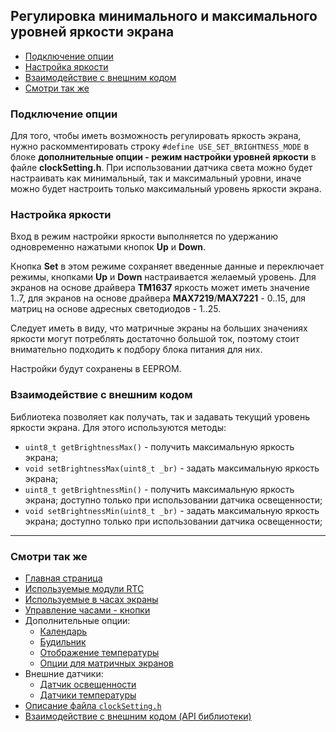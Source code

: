 ## Регулировка минимального и максимального уровней яркости экрана

- [Подключение опции](#подключение-опции)
- [Настройка яркости](#настройка-яркости)
- [Взаимодействие с внешним кодом](#взаимодействие-с-внешним-кодом)
- [Смотри так же](#смотри-так-же)

### Подключение опции

Для того, чтобы иметь возможность регулировать яркость экрана, нужно раскомментировать строку `#define USE_SET_BRIGHTNESS_MODE` в блоке **дополнительные опции - режим настройки уровней яркости** в файле **clockSetting.h**. При использовании датчика света можно будет настраивать как минимальный, так и максимальный уровни, иначе можно будет настроить только максимальный уровень яркости экрана.

### Настройка яркости 

Вход в режим настройки яркости выполняется по удержанию одновременно нажатыми кнопок **Up** и **Down**.

Кнопка **Set** в этом режиме сохраняет введенные данные и переключает режимы, кнопками **Up** и **Down** настраивается желаемый уровень. Для экранов на основе драйвера **TM1637** яркость может иметь значение 1..7, для экранов на основе драйвера **MAX7219**/**MAX7221** - 0..15, для матриц на основе адресных светодиодов - 1..25.

Следует иметь в виду, что матричные экраны на больших значениях яркости могут потреблять достаточно большой ток, поэтому стоит внимательно подходить к подбору блока питания для них.

Настройки будут сохранены в EEPROM.

### Взаимодействие с внешним кодом

Библиотека позволяет как получать, так и задавать текущий уровень яркости экрана. Для этого используются методы:
- `uint8_t getBrightnessMax()` - получить максимальную яркость экрана;
- `void setBrightnessMax(uint8_t _br)` - задать максимальную яркость экрана;
- `uint8_t getBrightnessMin()` - получить максимальную яркость экрана; доступно только при использовании датчика освещенности;
- `void setBrightnessMin(uint8_t _br)` - задать максимальную яркость экрана; доступно только при использовании датчика освещенности;

<hr>

### Смотри так же
- [Главная страница](../readme.md)
- [Используемые модули RTC](rtc.md)
- [Используемые в часах экраны](displays.md)
- [Управление часами - кнопки](buttons.md)
- Дополнительные опции:
  - [Календарь](calendar.md)
  - [Будильник](alarm.md)
  - [Отображение температуры](show_temp.md)
  - [Опции для матричных экранов](matrix.md)
- Внешние датчики:
  - [Датчик освещенности](light_sensor.md)
  - [Датчики температуры](temp_sensors.md)
- [Описание файла `clockSetting.h`](clock_setting.md)
- [Взаимодействие с внешним кодом (API библиотеки)](api.md)
